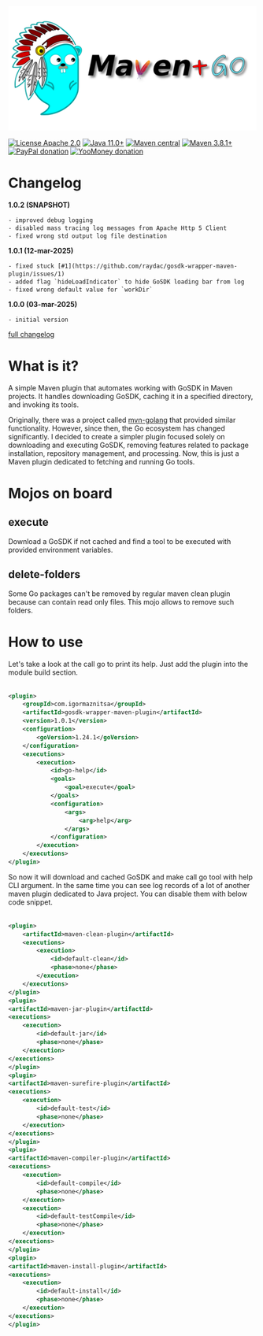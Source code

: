 ![mvn-golang](assets/git_banner.png)

[![License Apache 2.0](https://img.shields.io/badge/license-Apache%20License%202.0-green.svg)](http://www.apache.org/licenses/LICENSE-2.0)
[![Java 11.0+](https://img.shields.io/badge/java-11.0%2b-green.svg)](http://www.oracle.com/technetwork/java/javase/downloads/index.html)
[![Maven central](https://maven-badges.herokuapp.com/maven-central/com.igormaznitsa/gosdk-wrapper-maven-plugin/badge.svg)](http://search.maven.org/#artifactdetails|com.igormaznitsa|gosdk-wrapper-maven-plugin|1.0.1|jar)
[![Maven 3.8.1+](https://img.shields.io/badge/maven-3.8.1%2b-green.svg)](https://maven.apache.org/)
[![PayPal donation](https://img.shields.io/badge/donation-PayPal-cyan.svg)](https://www.paypal.com/cgi-bin/webscr?cmd=_s-xclick&hosted_button_id=AHWJHJFBAWGL2)
[![YooMoney donation](https://img.shields.io/badge/donation-Yoo.money-blue.svg)](https://yoomoney.ru/to/41001158080699)

# Changelog

__1.0.2 (SNAPSHOT)__

    - improved debug logging
    - disabled mass tracing log messages from Apache Http 5 Client
    - fixed wrong std output log file destination

__1.0.1 (12-mar-2025)__

    - fixed stuck [#1](https://github.com/raydac/gosdk-wrapper-maven-plugin/issues/1)
    - added flag `hideLoadIndicator` to hide GoSDK loading bar from log
    - fixed wrong default value for `workDir`

__1.0.0 (03-mar-2025)__

    - initial version

[full changelog](https://github.com/raydac/gosdk-wrapper-maven-plugin/blob/master/CHANGELOG.md)

# What is it?

A simple Maven plugin that automates working with GoSDK in Maven projects. It handles downloading GoSDK, caching it in a
specified directory, and invoking its tools.

Originally, there was a project called [mvn-golang](https://github.com/raydac/mvn-golang) that provided similar
functionality. However, since then, the Go ecosystem has changed significantly. I decided to create a simpler plugin
focused solely on downloading and executing GoSDK, removing features related to package installation, repository
management, and processing. Now, this is just a Maven plugin dedicated to fetching and running Go tools.

# Mojos on board

## execute

Download a GoSDK if not cached and find a tool to be executed with provided environment variables.

## delete-folders

Some Go packages can't be removed by regular maven clean plugin because can contain read only files. This mojo allows to
remove such folders.

# How to use

Let's take a look at the call go to print its help. Just add the plugin into the module build section.

```xml

<plugin>
    <groupId>com.igormaznitsa</groupId>
    <artifactId>gosdk-wrapper-maven-plugin</artifactId>
    <version>1.0.1</version>
    <configuration>
        <goVersion>1.24.1</goVersion>
    </configuration>
    <executions>
        <execution>
            <id>go-help</id>
            <goals>
                <goal>execute</goal>
            </goals>
            <configuration>
                <args>
                    <arg>help</arg>
                </args>
            </configuration>
        </execution>
    </executions>
</plugin>
```

So now it will download and cached GoSDK and make call go tool with help CLI argument.
In the same time you can see log records of a lot of another maven plugin dedicated to Java project. You can disable
them with below code snippet.

```xml

<plugin>
    <artifactId>maven-clean-plugin</artifactId>
    <executions>
        <execution>
            <id>default-clean</id>
            <phase>none</phase>
        </execution>
    </executions>
</plugin>
<plugin>
<artifactId>maven-jar-plugin</artifactId>
<executions>
    <execution>
        <id>default-jar</id>
        <phase>none</phase>
    </execution>
</executions>
</plugin>
<plugin>
<artifactId>maven-surefire-plugin</artifactId>
<executions>
    <execution>
        <id>default-test</id>
        <phase>none</phase>
    </execution>
</executions>
</plugin>
<plugin>
<artifactId>maven-compiler-plugin</artifactId>
<executions>
    <execution>
        <id>default-compile</id>
        <phase>none</phase>
    </execution>
    <execution>
        <id>default-testCompile</id>
        <phase>none</phase>
    </execution>
</executions>
</plugin>
<plugin>
<artifactId>maven-install-plugin</artifactId>
<executions>
    <execution>
        <id>default-install</id>
        <phase>none</phase>
    </execution>
</executions>
</plugin>
```
